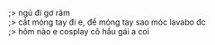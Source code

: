 ;> ngủ đi gơ răm<br>
;> cắt móng tay đi e, để móng tay sao móc lavabo đc<br>
;> hôm nào e cosplay cô hầu gái a coi
